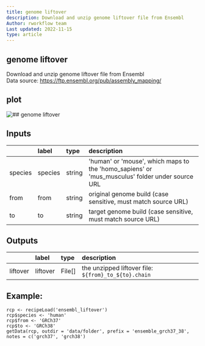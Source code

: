 ```yaml
---
title: genome liftover
description: Download and unzip genome liftover file from Ensembl
Author: rworkflow team
Last updated: 2022-11-15
type: article
---
```

## genome liftover
Download and unzip genome liftover file from Ensembl<br>Data source: <https://ftp.ensembl.org/pub/assembly_mapping/>
## plot
![## genome liftover](/plots/rcp_ensemblLiftover.svg)
## Inputs
|        |label   |type   |description                                                                                    |
|:-------|:-------|:------|:----------------------------------------------------------------------------------------------|
|species |species |string |'human' or 'mouse', which maps to the 'homo_sapiens' or 'mus_musculus' folder under source URL |
|from    |from    |string |original genome build (case sensitive, must match source URL)                                  |
|to      |to      |string |target genome build (case sensitive, must match source URL)                                    |
## Outputs
|         |label    |type   |description                                          |
|:--------|:--------|:------|:----------------------------------------------------|
|liftover |liftover |File[] |the unzipped liftover file: `${from}_to_${to}.chain` |
## Example:
```
rcp <- recipeLoad('ensembl_liftover')
rcp$species <- 'human'
rcp$from <- 'GRCh37'
rcp$to <- 'GRCh38'
getData(rcp, outdir = 'data/folder', prefix = 'ensemble_grch37_38', notes = c('grch37', 'grch38')
```

